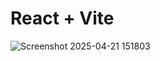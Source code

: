 # React + Vite

![Screenshot 2025-04-21 151803](https://github.com/user-attachments/assets/3d678ea3-4662-47da-b342-479450a233ea)
